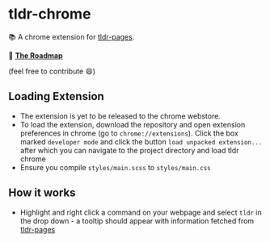 # tldr-chrome
📚 A chrome extension for [tldr-pages](https://github.com/tldr-pages/tldr).

:construction: **[The Roadmap](todo.md)**

(feel free to contribute :smile:)

## Loading Extension

- The extension is yet to be released to the chrome webstore.
- To load the extension, download the repository and open extension preferences in chrome (go to `chrome://extensions`). Click the box marked `developer mode` and click the button `load unpacked extension...` after which you can navigate to the project directory and load tldr chrome
- Ensure you compile `styles/main.scss` to `styles/main.css`

## How it works
-  Highlight and right click a command on your webpage and select `tldr` in the drop down - a tooltip should appear with information fetched from [tldr-pages](https://github.com/tldr-pages/tldr)
